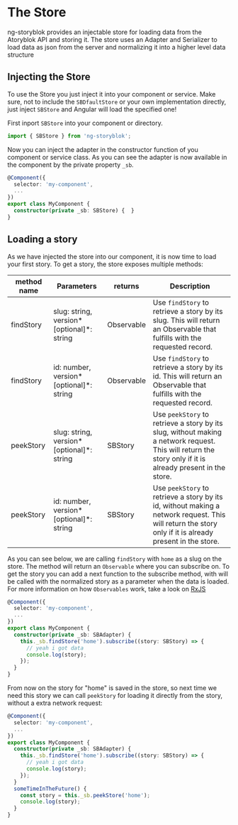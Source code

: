 # The Store 
ng-storyblok provides an injectable store for loading data from the Atoryblok API and storing it. The store uses an Adapter and Serializer to load data as json from the server and normalizing it into a higher level data structure

## Injecting the Store
To use the Store you just inject it into your component or service. 
Make sure, not to include the `SBDfaultStore` or your own implementation directly, just inject `SBStore` and Angular will load the specified one!

First inport `SBStore` into your component or directory.
```ts
import { SBStore } from 'ng-storyblok';
```

Now you can inject the adapter in the constructor function of you component or service class. 
As you can see the adapter is now available in the component by the private property `_sb`.

```ts
@Component({
  selector: 'my-component',
  ...
})
export class MyComponent {
  constructor(private _sb: SBStore) {  }
}
```

## Loading a story
As we have injected the store into our component, it is now time to load your first story.
To get a story, the store exposes multiple methods:

| method name     | Parameters                          | returns             | Description                                          |
|-----------------|-------------------------------------|---------------------|------------------------------------------------------|
| findStory | slug: string, version*[optional]*: string | Observable<SBStory> | Use `findStory` to retrieve a story by its slug. This will return an Observable that fulfills with the requested record. |
| findStory | id: number, version*[optional]*: string   | Observable<SBStory> | Use `findStory` to retrieve a story by its id. This will return an Observable that fulfills with the requested record. |
| peekStory | slug: string, version*[optional]*: string | SBStory             | Use `peekStory` to retrieve a story by its slug, without making a network request. This will return the story only if it is already present in the store. |
| peekStory | id: number, version*[optional]*: string   | SBStory             | Use `peekStory` to retrieve a story by its id, without making a network request. This will return the story only if it is already present in the store. |

As you can see below, we are calling `findStory` with `home` as a slug on the store. The method will return an `Observable` where you can subscribe on. To get the story you can add a next function to the subscribe method, with will be called with the normalized story as a parameter when the data is loaded. For more information on how `Observables` work, take a look on [RxJS](http://reactivex.io/rxjs/)
```ts
@Component({
  selector: 'my-component',
  ...
})
export class MyComponent {
  constructor(private _sb: SBAdapter) {
    this._sb.findStore('home').subscribe((story: SBStory) => {
      // yeah i got data
      console.log(story);
    });
  }
}
```
From now on the story for "home" is saved in the store, so next time we need this story we can call `peekStory` for loading it directly from the story, without a extra network request:
```ts
@Component({
  selector: 'my-component',
  ...
})
export class MyComponent {
  constructor(private _sb: SBAdapter) {
    this._sb.findStore('home').subscribe((story: SBStory) => {
      // yeah i got data
      console.log(story);
    });
  }
  someTimeInTheFuture() {
    const story = this._sb.peekStore('home');
    console.log(story);
  }
}
```
